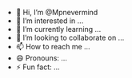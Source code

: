 - 👋 Hi, I’m @Mpnevermind
- 👀 I’m interested in ...
- 🌱 I’m currently learning ...
- 💞️ I’m looking to collaborate on ...
- 📫 How to reach me ...
- 😄 Pronouns: ...
- ⚡ Fun fact: ...

<!---
Mpnevermind/Mpnevermind is a ✨ special ✨ repository because its `README.md` (this file) appears on your GitHub profile.
You can click the Preview link to take a look at your changes.
--->
